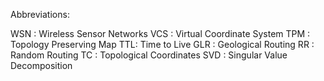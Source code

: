 Abbreviations:

WSN : Wireless Sensor Networks
VCS : Virtual Coordinate System
TPM : Topology Preserving Map
TTL: Time to Live
GLR : Geological Routing
RR : Random Routing
TC : Topological Coordinates
SVD : Singular Value Decomposition
